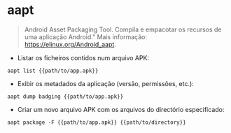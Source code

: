 # aapt

> Android Asset Packaging Tool.
> Compila e empacotar os recursos de uma aplicação Android."
> Mais informação: <https://elinux.org/Android_aapt>.

- Listar os ficheiros contidos num arquivo APK:

`aapt list {{path/to/app.apk}}`

- Exibir os metadados da aplicação (versão, permissões, etc.):

`aapt dump badging {{path/to/app.apk}}`

- Criar um novo arquivo APK com os arquivos do directório especificado:

`aapt package -F {{path/to/app.apk}} {{path/to/directory}}`

